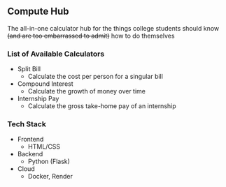 ## Compute Hub

The all-in-one calculator hub for the things college students should know ~~(and are too embarrassed to admit)~~ how to do themselves

### List of Available Calculators
- Split Bill
    - Calculate the cost per person for a singular bill
- Compound Interest
    - Calculate the growth of money over time
- Internship Pay
    - Calculate the gross take-home pay of an internship

### Tech Stack
- Frontend
    - HTML/CSS
- Backend
    - Python (Flask)
- Cloud
    - Docker, Render
